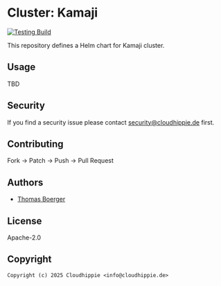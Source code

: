 # Cluster: Kamaji

[![Testing Build](https://github.com/cloudhippie/kamaji-cluster/actions/workflows/testing.yml/badge.svg)](https://github.com/cloudhippie/kamaji-cluster/actions/workflows/testing.yml)

This repository defines a Helm chart for Kamaji cluster.

## Usage

TBD

## Security

If you find a security issue please contact
[security@cloudhippie.de](mailto:security@cloudhippie.de) first.

## Contributing

Fork -> Patch -> Push -> Pull Request

## Authors

-   [Thomas Boerger](https://github.com/tboerger)

## License

Apache-2.0

## Copyright

```console
Copyright (c) 2025 Cloudhippie <info@cloudhippie.de>
```
